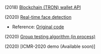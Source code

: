 (2018) [Blockchain (TRON) wallet API](https://github.com/lamductan/TrxWalletApi)

(2020) [Real-time face detection](retina_face_optimization)

- Reference: [Original code](https://github.com/biubug6/Face-Detector-1MB-with-landmark)

(2020) [Group testing algorithm (in process)](https://github.com/phantrdat/group-testing)

(2020) [ICMR-2020 demo (Available soon)]

